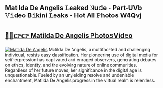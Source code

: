## Matilda De Angelis 𝙻eaked 𝙽u𝚍e - Part-UVb 𝚅𝚒deo B𝚒kini 𝙻eaks - Hot All 𝙿hotos W4Qvj

# <h2><a href="http://ld1qdd.urlbe.top/?page=Matilda+De+Angelis">🔗🔗👉👉 Matilda De Angelis P𝚑oto𝚜Vid𝚎o</a></h2>

[![Matilda De Angelis](https://i.imgur.com/eBuTRDB.gif)](http://ld1qdd.urlbe.top/?page=Matilda+De+Angelis)
Matilda De Angelis, a multifaceted and challenging individual, resists easy classification. Her pioneering use of digital media for self-expression has captivated and enraged observers, generating debates on ethics, identity, and the evolving nature of online communities. Regardless of her future moves, her significance in the digital age is unquestionable. Fueled by an unyielding resolve and undeniable enchantment, Matilda De Angelis progress in the virtual realm is relentless.
